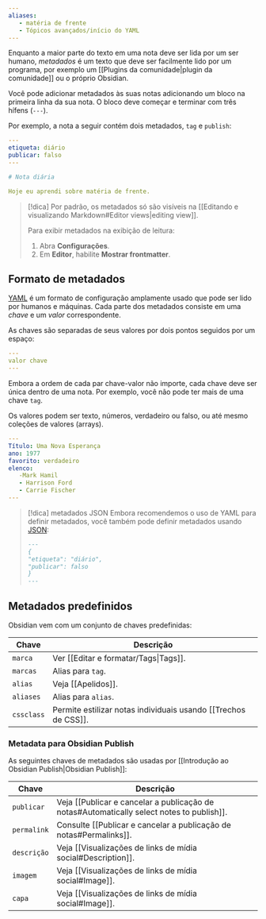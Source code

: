 ```yaml
---
aliases:
   - matéria de frente
   - Tópicos avançados/início do YAML
---
```


Enquanto a maior parte do texto em uma nota deve ser lida por um ser humano, _metadados_ é um texto que deve ser facilmente lido por um programa, por exemplo um [[Plugins da comunidade|plugin da comunidade]] ou o próprio Obsidian.

Você pode adicionar metadados às suas notas adicionando um bloco na primeira linha da sua nota. O bloco deve começar e terminar com três hífens (`---`).

Por exemplo, a nota a seguir contém dois metadados, `tag` e `publish`:

```yaml
---
etiqueta: diário
publicar: falso
---

# Nota diária

Hoje eu aprendi sobre matéria de frente.
```

> [!dica]
> Por padrão, os metadados só são visíveis na [[Editando e visualizando Markdown#Editor views|editing view]].
>
> Para exibir metadados na exibição de leitura:
>
> 1. Abra **Configurações**.
> 2. Em **Editor**, habilite **Mostrar frontmatter**.

## Formato de metadados

[YAML](https://yaml.org/) é um formato de configuração amplamente usado que pode ser lido por humanos e máquinas. Cada parte dos metadados consiste em uma _chave_ e um _valor_ correspondente.

As chaves são separadas de seus valores por dois pontos seguidos por um espaço:

```yaml
---
valor chave
---
```

Embora a ordem de cada par chave-valor não importe, cada chave deve ser única dentro de uma nota. Por exemplo, você não pode ter mais de uma chave `tag`.

Os valores podem ser texto, números, verdadeiro ou falso, ou até mesmo coleções de valores (arrays).

```yaml
---
Título: Uma Nova Esperança
ano: 1977
favorito: verdadeiro
elenco:
   -Mark Hamil
   - Harrison Ford
   - Carrie Fischer
---
```

> [!dica] metadados JSON
> Embora recomendemos o uso de YAML para definir metadados, você também pode definir metadados usando [JSON](https://www.json.org/):
>
> ```md
> ---
> {
> "etiqueta": "diário",
> "publicar": falso
> }
> ---
> ```

## Metadados predefinidos

Obsidian vem com um conjunto de chaves predefinidas:

| Chave | Descrição |
|-|-|
| `marca` | Ver [[Editar e formatar/Tags\|Tags]]. |
| `marcas` | Alias para `tag`. |
| `alias` | Veja [[Apelidos]]. |
| `aliases` | Alias para `alias`. |
| `cssclass` | Permite estilizar notas individuais usando [[Trechos de CSS]]. |

### Metadata para Obsidian Publish

As seguintes chaves de metadados são usadas por [[Introdução ao Obsidian Publish|Obsidian Publish]]:

| Chave | Descrição |
|-|-|
| `publicar` | Veja [[Publicar e cancelar a publicação de notas#Automatically select notes to publish]]. |
| `permalink` | Consulte [[Publicar e cancelar a publicação de notas#Permalinks]]. |
| `descrição` | Veja [[Visualizações de links de mídia social#Description]]. |
| `imagem` | Veja [[Visualizações de links de mídia social#Image]]. |
| `capa` | Veja [[Visualizações de links de mídia social#Image]]. |
